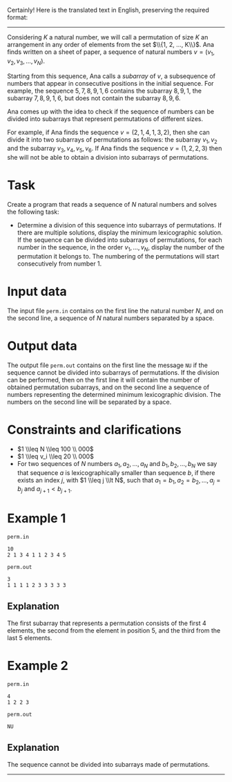 Certainly! Here is the translated text in English, preserving the required format:

---

Considering $K$ a natural number, we will call a permutation of size $K$ an arrangement in any order of elements from the set $\\{1, 2, ..., K\\}$. Ana finds written on a sheet of paper, a sequence of natural numbers $v = (v_1, v_2, v_3, ..., v_N)$.

Starting from this sequence, Ana calls a *subarray* of $v$, a subsequence of numbers that appear in consecutive positions in the initial sequence. For example, the sequence $5, 7, 8, 9, 1, 6$ contains the subarray $8, 9, 1$, the subarray $7, 8, 9, 1, 6$, but does not contain the subarray $8, 9, 6$.

Ana comes up with the idea to check if the sequence of numbers can be divided into subarrays that represent permutations of different sizes.

For example, if Ana finds the sequence $v = (2, 1, 4, 1, 3, 2)$, then she can divide it into two subarrays of permutations as follows: the subarray $v_1, v_2$ and the subarray $v_3, v_4, v_5, v_6$.
If Ana finds the sequence $v = (1, 2, 2, 3)$ then she will not be able to obtain a division into subarrays of permutations.

# Task

Create a program that reads a sequence of $N$ natural numbers and solves the following task:
* Determine a division of this sequence into subarrays of permutations. If there are multiple solutions, display the minimum lexicographic solution.
If the sequence can be divided into subarrays of permutations, for each number in the sequence, in the order $v_1, ..., v_N$, display the number of the permutation it belongs to. The numbering of the permutations will start consecutively from number $1$.

# Input data

The input file `perm.in` contains on the first line the natural number $N$, and on the second line, a sequence of $N$ natural numbers separated by a space.

# Output data

The output file `perm.out` contains on the first line the message `NU` if the sequence cannot be divided into subarrays of permutations. If the division can be performed, then on the first line it will contain the number of obtained permutation subarrays, and on the second line a sequence of numbers representing the determined minimum lexicographic division. The numbers on the second line will be separated by a space.

# Constraints and clarifications

* $1 \\leq N \\leq 100 \\ 000$
* $1 \\leq v_i \\leq 20 \\ 000$
* For two sequences of $N$ numbers $a_1, a_2, ..., a_N$ and $b_1, b_2, ..., b_N$ we say that sequence $a$ is lexicographically smaller than sequence $b$, if there exists an index $j$, with $1 \\leq j \\lt N$, such that $a_1 = b_1, a_2 = b_2, ..., a_j = b_j$ and $a_{j + 1} < b_{j + 1}$.

# Example 1

`perm.in`
```
10
2 1 3 4 1 1 2 3 4 5
```

`perm.out`
```
3
1 1 1 1 2 3 3 3 3 3
```

## Explanation

The first subarray that represents a permutation consists of the first $4$ elements, the second from the element in position $5$, and the third from the last $5$ elements.

# Example 2

`perm.in`
```
4
1 2 2 3
```

`perm.out`
```
NU
```

## Explanation

The sequence cannot be divided into subarrays made of permutations.

---

